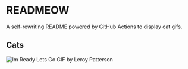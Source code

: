 # READMEOW

A self-rewriting README powered by GitHub Actions to display cat gifs.

## Cats

![Im Ready Lets Go GIF by Leroy Patterson](https://media2.giphy.com/media/CjmvTCZf2U3p09Cn0h/200.gif?cid=9acd02dac2za0qgktplwtfs0160rhffz7ossw1wpnm8vo3u3&ep=v1_gifs_search&rid=200.gif&ct=g)
